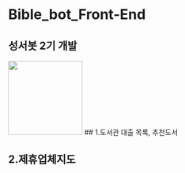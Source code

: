 # Bible_bot_Front-End
## 성서봇 2기 개발
<img width="150" src="https://user-images.githubusercontent.com/72601028/107147111-a38b7e80-698f-11eb-8179-09cd16476d63.png">
## 1.도서관 대출 목록, 추천도서 

## 2.제휴업체지도
